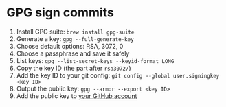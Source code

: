 # GPG sign commits

1. Install GPG suite: `brew install gpg-suite`
1. Generate a key: `gpg --full-generate-key`
1. Choose default options: RSA, 3072, 0
1. Choose a passphrase and save it safely
1. List keys: `gpg --list-secret-keys --keyid-format LONG`
1. Copy the key ID (the part after `rsa3072/`)
1. Add the key ID to your git config: `git config --global user.signingkey <key ID>`
1. Output the public key: `gpg --armor --export <key ID>`
1. Add the public key to [your GitHub account](https://github.com/settings/keys)

